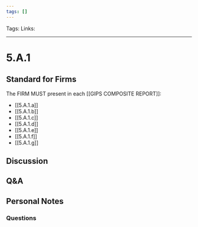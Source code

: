 ```yaml
---
tags: []
---
```

Tags:
Links: 
___
# 5.A.1
## Standard for Firms
The FIRM MUST present in each [[GIPS COMPOSITE REPORT]]:
- [[5.A.1.a]]
- [[5.A.1.b]]
- [[5.A.1.c]]
- [[5.A.1.d]]
- [[5.A.1.e]]
- [[5.A.1.f]]
- [[5.A.1.g]]
## Discussion
## Q&A

## Personal Notes

### Questions